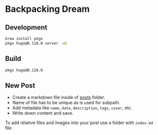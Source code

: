 # Backpacking Dream

## Development

```bash
brew install pkgx
pkgx hugo@0.118.0 server -wD
```

## Build

```bash
pkgx hugo@0.118.0
```

## New Post

- Create a markdown file inside of [posts](./content/posts/) folder.
- Name of file has to be unique as is used for subpath.
- Add metadata like `name`, `date`, `description`, `tags`, `cover`, etc.
- Write down content and save.

To add relative files and images into your post use a folder with `index.md` file.
